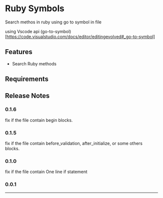 # Ruby Symbols

Search methos in ruby using go to symbol in file

using Vscode api (go-to-symbol)[https://code.visualstudio.com/docs/editor/editingevolved#_go-to-symbol]

## Features

- Search Ruby methods

## Requirements

## Release Notes

### 0.1.6

fix if the file contain begin blocks.

### 0.1.5

fix if the file contain before_validation, after_initialize, or some others blocks.

### 0.1.0

fix if the file contain One line if statement

### 0.0.1

---
